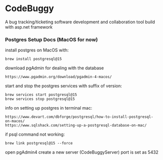 # CodeBuggy
A bug tracking/ticketing software development and collaboration tool build with asp.net framework


### Postgres Setup Docs (MacOS for now)

install postgres on MacOS with:
```
brew install postgresql@15
```

download pgAdmin for dealing with the database
```
https://www.pgadmin.org/download/pgadmin-4-macos/
```

start and stop the postgres services with suffix of version:
```
brew services start postgresql@15
brew services stop postgresql@15
```

info on setting up postgres in terminal mac:
```
https://www.devart.com/dbforge/postgresql/how-to-install-postgresql-on-macos/
https://www.sqlshack.com/setting-up-a-postgresql-database-on-mac/
```

if psql command not working:
```
brew link postgresql@15 --force
```

open pgAdmin4 
create a new server (CodeBuggyServer)
port is set as 5432

